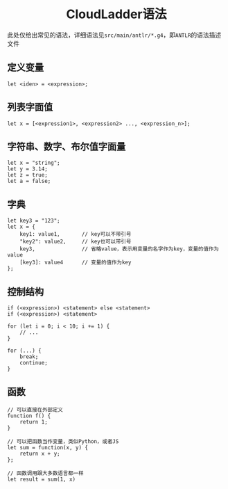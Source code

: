 <div style="text-align: center">

# CloudLadder语法

</div>

此处仅给出常见的语法，详细语法见`src/main/antlr/*.g4`，即`ANTLR`的语法描述文件

## 定义变量
```
let <iden> = <expression>;
```

## 列表字面值
```
let x = [<expression1>, <expression2> ..., <expression_n>];
```

## 字符串、数字、布尔值字面量
```
let x = "string";
let y = 3.14;
let z = true;
let a = false;
```

## 字典
```
let key3 = "123";
let x = {
    key1: value1,       // key可以不带引号
    "key2": value2,     // key也可以带引号
    key3,               // 省略value，表示用变量的名字作为key，变量的值作为value
    [key3]: value4      // 变量的值作为key
};
```

## 控制结构
```
if (<expression>) <statement> else <statement>
if (<expression>) <statement>
```

```
for (let i = 0; i < 10; i += 1) {
    // ...
}
```

```
for (...) {
    break;
    continue;
}
```

## 函数
```
// 可以直接在外部定义
function f() {
    return 1;
}

// 可以把函数当作变量，类似Python，或者JS
let sum = function(x, y) {
    return x + y;
};

// 函数调用跟大多数语言都一样
let result = sum(1, x)
```
